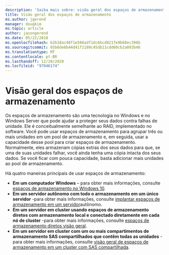 ```yaml
---
description: 'Saiba mais sobre: visão geral dos espaços de armazenamento'
title: Visão geral dos espaços de armazenamento
ms.author: jgerend
manager: dougkim
ms.topic: article
author: jasongerend
ms.date: 05/22/2018
ms.openlocfilehash: b2b18ac48f1e506adf1dc6bcd8217e9b68ec398b
ms.sourcegitcommit: 65b6de6b44d41f1180c45db11cdd60cb2a093b46
ms.translationtype: MT
ms.contentlocale: pt-BR
ms.lasthandoff: 12/10/2020
ms.locfileid: "97046174"
---
```

# <a name="storage-spaces-overview"></a>Visão geral dos espaços de armazenamento

Os espaços de armazenamento são uma tecnologia no Windows e no Windows Server que pode ajudar a proteger seus dados contra falhas de unidade. Ele é conceitualmente semelhante ao RAID, implementado no software. Você pode usar espaços de armazenamento para agrupar três ou mais unidades em um pool de armazenamento e, em seguida, usar a capacidade desse pool para criar espaços de armazenamento. Normalmente, eles armazenam cópias extras dos seus dados para que, se uma de suas unidades falhar, você ainda tenha uma cópia intacta dos seus dados. Se você ficar com pouca capacidade, basta adicionar mais unidades ao pool de armazenamento.

Há quatro maneiras principais de usar espaços de armazenamento:

- **Em um computador Windows** – para obter mais informações, consulte [espaços de armazenamento no Windows 10](https://windows.microsoft.com/windows-10/storage-spaces-windows-10).
- **Em um servidor autônomo com todo o armazenamento em um único servidor** -para obter mais informações, consulte [implantar espaços de armazenamento em um servidor](deploy-standalone-storage-spaces.md)autônomo.
- **Em um servidor em cluster usando espaços de armazenamento diretos com armazenamento local e conectado diretamente em cada nó de cluster** -para obter mais informações, consulte [espaços de armazenamento diretos visão geral](storage-spaces-direct-overview.md).
- **Em um servidor em cluster com um ou mais compartimentos de armazenamento SAS compartilhados que contêm todas as unidades** -para obter mais informações, consulte [visão geral de espaços de armazenamento em um cluster com SAS compartilhada](/previous-versions/windows/it-pro/windows-server-2012-r2-and-2012/hh831739(v%3dws.11)).

